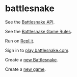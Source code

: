 # battlesnake

See the [Battlesnake API](https://docs.battlesnake.com/references/api).

See the [Battlesnake Game Rules](https://docs.battlesnake.com/references/rules).

Run on [Repl.it](https://repl.it/github/frankban/battlesnake).

Sign in to [play.battlesnake.com](https://play.battlesnake.com/login/).

Create a [new Battlesnake](https://play.battlesnake.com/account/snakes/create/).

Create a [new game](https://play.battlesnake.com/account/games/create/).
